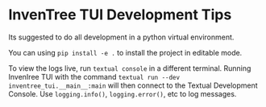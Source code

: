 
# InvenTree TUI Development Tips

Its suggested to do all development in a python virtual environment.

You can using `pip install -e .` to install the project in editable mode.

To view the logs live, run `textual console` in a different terminal. Running InvenIree TUI with the command `textual run --dev inventree_tui.__main__:main` will then connect to the Textual Development Console. Use `logging.info()`, `logging.error()`, etc to log messages.
